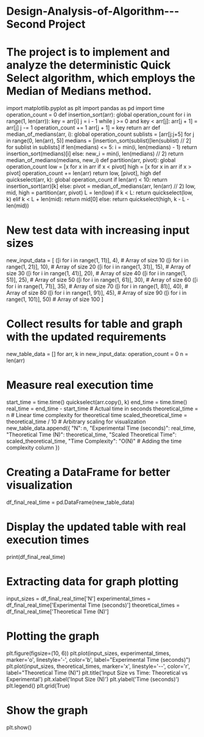 # Design-Analysis-of-Algorithm---Second Project
# The project is to implement and analyze the deterministic Quick Select algorithm, which employs the Median of Medians method. 
import matplotlib.pyplot as plt
import pandas as pd
import time
operation_count = 0
def insertion_sort(arr):
   global operation_count
   for i in range(1, len(arr)):
       key = arr[i]
       j = i - 1
       while j >= 0 and key < arr[j]:
           arr[j + 1] = arr[j]
           j -= 1
           operation_count += 1
       arr[j + 1] = key
   return arr
def median_of_medians(arr, i):
   global operation_count
   sublists = [arr[j:j+5] for j in range(0, len(arr), 5)]
   medians = [insertion_sort(sublist)[len(sublist) // 2] for sublist in sublists]
   if len(medians) <= 5:
       i = min(i, len(medians) - 1)
       return insertion_sort(medians)[i]
   else:
       new_i = min(i, len(medians) // 2)
       return median_of_medians(medians, new_i)
def partition(arr, pivot):
   global operation_count
   low = [x for x in arr if x < pivot]
   high = [x for x in arr if x > pivot]
   operation_count += len(arr)
   return low, [pivot], high
def quickselect(arr, k):
   global operation_count
   if len(arr) < 10:
       return insertion_sort(arr)[k]
   else:
       pivot = median_of_medians(arr, len(arr) // 2)
       low, mid, high = partition(arr, pivot)
       L = len(low)
       if k < L:
           return quickselect(low, k)
       elif k < L + len(mid):
           return mid[0]
       else:
           return quickselect(high, k - L - len(mid))
# New test data with increasing input sizes
new_input_data = [
   ([i for i in range(1, 11)], 4),     # Array of size 10
   ([i for i in range(1, 21)], 10),    # Array of size 20
   ([i for i in range(1, 31)], 15),    # Array of size 30
   ([i for i in range(1, 41)], 20),    # Array of size 40
   ([i for i in range(1, 51)], 25),    # Array of size 50
   ([i for i in range(1, 61)], 30),    # Array of size 60
   ([i for i in range(1, 71)], 35),    # Array of size 70
   ([i for i in range(1, 81)], 40),    # Array of size 80
   ([i for i in range(1, 91)], 45),    # Array of size 90
   ([i for i in range(1, 101)], 50)    # Array of size 100
]
# Collect results for table and graph with the updated requirements
new_table_data = []
for arr, k in new_input_data:
   operation_count = 0
   n = len(arr)
   # Measure real execution time
   start_time = time.time()
   quickselect(arr.copy(), k)
   end_time = time.time()
   real_time = end_time - start_time  # Actual time in seconds
   theoretical_time = n  # Linear time complexity for theoretical time
   scaled_theoretical_time = theoretical_time / 10  # Arbitrary scaling for visualization
   new_table_data.append({
       "N": n,
       "Experimental Time (seconds)": real_time,
       "Theoretical Time (N)": theoretical_time,
       "Scaled Theoretical Time": scaled_theoretical_time,
       "Time Complexity": "O(N)"  # Adding the time complexity column
   })
# Creating a DataFrame for better visualization
df_final_real_time = pd.DataFrame(new_table_data)
# Display the updated table with real execution times
print(df_final_real_time)
# Extracting data for graph plotting
input_sizes = df_final_real_time['N']
experimental_times = df_final_real_time['Experimental Time (seconds)']
theoretical_times = df_final_real_time['Theoretical Time (N)']
# Plotting the graph
plt.figure(figsize=(10, 6))
plt.plot(input_sizes, experimental_times, marker='o', linestyle='-', color='b', label="Experimental Time (seconds)")
plt.plot(input_sizes, theoretical_times, marker='x', linestyle='--', color='r', label="Theoretical Time (N)")
plt.title('Input Size vs Time: Theoretical vs Experimental')
plt.xlabel('Input Size (N)')
plt.ylabel('Time (seconds)')
plt.legend()
plt.grid(True)
# Show the graph
plt.show()

